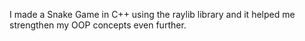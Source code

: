 I made a Snake Game in C++ using the raylib library and it helped me strengthen my OOP concepts even further.